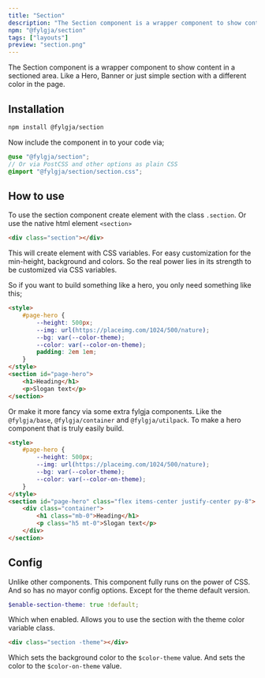```yaml
---
title: "Section"
description: "The Section component is a wrapper component to show content in a sectioned area"
npm: "@fylgja/section"
tags: ["layouts"]
preview: "section.png"
---
```


The Section component is a wrapper component to show content in a sectioned area.
Like a Hero, Banner or just simple section with a different color in the page.

## Installation

```bash
npm install @fylgja/section
```

Now include the component in to your code via;

```scss
@use "@fylgja/section";
// Or via PostCSS and other options as plain CSS
@import "@fylgja/section/section.css";
```

## How to use

To use the section component create element with the class `.section`.
Or use the native html element `<section>`

```html
<div class="section"></div>
```

This will create element with CSS variables.
For easy customization for the min-height, background and colors.
So the real power lies in its strength to be customized via CSS variables.

So if you want to build something like a hero,
you only need something like this;

```html
<style>
    #page-hero {
        --height: 500px;
        --img: url(https://placeimg.com/1024/500/nature);
        --bg: var(--color-theme);
        --color: var(--color-on-theme);
        padding: 2em 1em;
    }
</style>
<section id="page-hero">
    <h1>Heading</h1>
    <p>Slogan text</p>
</section>
```

Or make it more fancy via some extra fylgja components.
Like the `@fylgja/base`, `@fylgja/container` and `@fylgja/utilpack`.
To make a hero component that is truly easily build.

```html
<style>
    #page-hero {
        --height: 500px;
        --img: url(https://placeimg.com/1024/500/nature);
        --bg: var(--color-theme);
        --color: var(--color-on-theme);
    }
</style>
<section id="page-hero" class="flex items-center justify-center py-8">
    <div class="container">
        <h1 class="mb-0">Heading</h1>
        <p class="h5 mt-0">Slogan text</p>
    </div>
</section>
```

## Config

Unlike other components.
This component fully runs on the power of CSS.
And so has no mayor config options.
Except for the theme default version.

```scss
$enable-section-theme: true !default;
```

Which when enabled.
Allows you to use the section with the theme color variable class.

```html
<div class="section -theme"></div>
```

Which sets the background color to the `$color-theme` value.
And sets the color to the `$color-on-theme` value.
